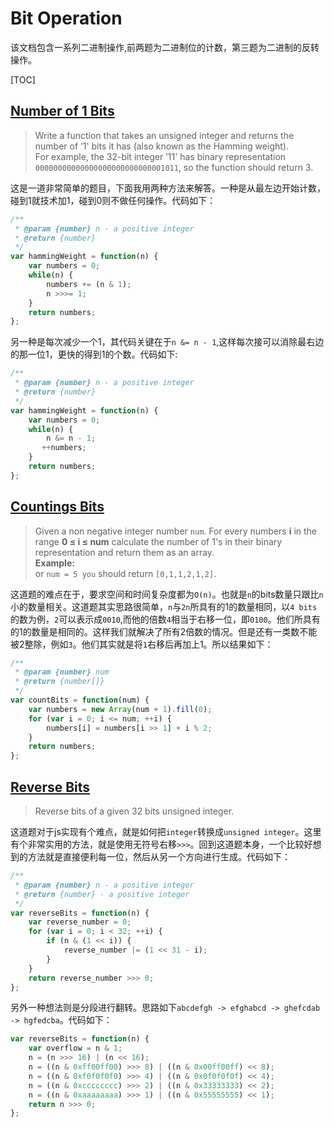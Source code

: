 # Bit Operation
该文档包含一系列二进制操作,前两题为二进制位的计数，第三题为二进制的反转操作。

[TOC]

## [Number of 1 Bits][1]
> Write a function that takes an unsigned integer and returns the number of ’1' bits it has (also known as the Hamming weight).  
> For example, the 32-bit integer ’11' has binary representation `00000000000000000000000000001011`, so the function should return 3.

这是一道非常简单的题目，下面我用两种方法来解答。一种是从最左边开始计数，碰到1就技术加1，碰到0则不做任何操作。代码如下：

```js
/**
 * @param {number} n - a positive integer
 * @return {number}
 */
var hammingWeight = function(n) {
    var numbers = 0;
    while(n) {
        numbers += (n & 1);
        n >>>= 1;
    }
    return numbers;
};
```

另一种是每次减少一个1，其代码关键在于`n &= n - 1`,这样每次接可以消除最右边的那一位1，更快的得到1的个数。代码如下:

```js
/**
 * @param {number} n - a positive integer
 * @return {number}
 */
var hammingWeight = function(n) {
    var numbers = 0;
    while(n) {
        n &= n - 1;
       ++numbers;
    }
    return numbers;
};
```

## [Countings Bits][2]
> Given a non negative integer number `num`. For every numbers **i** in the range **0 ≤ i ≤ num** calculate the number of 1's in their binary representation and return them as an array.  
> **Example:**  
>  or `num = 5 you` should return `[0,1,1,2,1,2]`.

这道题的难点在于，要求空间和时间复杂度都为`O(n)`。也就是`n`的bits数量只跟比`n`小的数量相关。这道题其实思路很简单，`n`与`2n`所具有的1的数量相同，以`4 bits`的数为例，`2`可以表示成`0010`,而他的倍数`4`相当于右移一位，即`0100`。他们所具有的1的数量是相同的。这样我们就解决了所有2倍数的情况。但是还有一类数不能被2整除，例如`3`。他们其实就是将`1`右移后再加上1。所以结果如下：

```js
/**
 * @param {number} num
 * @return {number[]}
 */
var countBits = function(num) {
    var numbers = new Array(num + 1).fill(0);
    for (var i = 0; i <= num; ++i) {
        numbers[i] = numbers[i >> 1] + i % 2;
    }
    return numbers;
};
```


## [Reverse Bits][3]
> Reverse bits of a given 32 bits unsigned integer.

这道题对于js实现有个难点，就是如何把`integer`转换成`unsigned integer`。这里有个非常实用的方法，就是使用无符号右移`>>>`。回到这道题本身，一个比较好想到的方法就是直接便利每一位，然后从另一个方向进行生成。代码如下：

```js
/**
 * @param {number} n - a positive integer
 * @return {number} - a positive integer
 */
var reverseBits = function(n) {
    var reverse_number = 0;
    for (var i = 0; i < 32; ++i) {
        if (n & (1 << i)) {
            reverse_number |= (1 << 31 - i);
        }
    }
    return reverse_number >>> 0;
};
```

另外一种想法则是分段进行翻转。思路如下`abcdefgh -> efghabcd -> ghefcdab -> hgfedcba`。代码如下：
```js
var reverseBits = function(n) {
    var overflow = n & 1;
    n = (n >>> 16) | (n << 16);
    n = ((n & 0xff00ff00) >>> 8) | ((n & 0x00ff00ff) << 8);
    n = ((n & 0xf0f0f0f0) >>> 4) | ((n & 0x0f0f0f0f) << 4);
    n = ((n & 0xcccccccc) >>> 2) | ((n & 0x33333333) << 2);
    n = ((n & 0xaaaaaaaa) >>> 1) | ((n & 0x55555555) << 1);
    return n >>> 0;
};
```

<!--links-->
[1]: https://leetcode.com/problems/number-of-1-bits/
[2]: https://leetcode.com/problems/counting-bits/
[3]: https://leetcode.com/problems/reverse-bits/